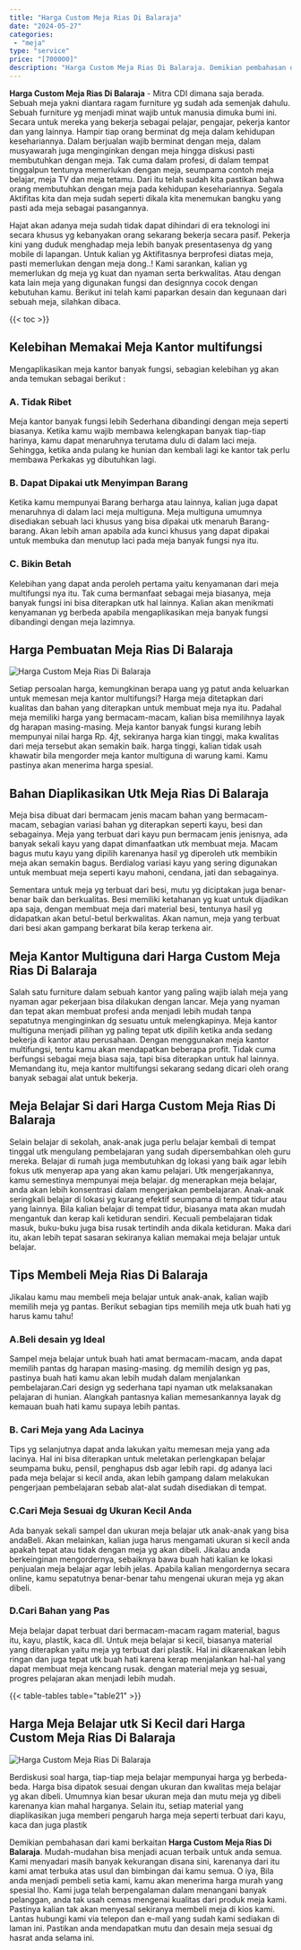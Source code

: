 ```yaml
---
title: "Harga Custom Meja Rias Di Balaraja"
date: "2024-05-27"
categories:
 - "meja"
type: "service"
price: "[700000]"
description: "Harga Custom Meja Rias Di Balaraja. Demikian pembahasan dari kami berkaitan **Harga Custom Meja Rias Di Balaraja**. Mudah-mudahan bisa menjadi acuan terbaik..."
---
```


**Harga Custom Meja Rias Di Balaraja** - Mitra CDI dimana saja berada. Sebuah meja yakni diantara ragam furniture yg sudah ada semenjak dahulu. Sebuah furniture yg menjadi minat wajib untuk manusia dimuka bumi ini. Secara untuk mereka yang bekerja sebagai pelajar, pengajar, pekerja kantor dan yang lainnya. Hampir tiap orang berminat dg meja dalam kehidupan kesehariannya. Dalam berjualan wajib berminat dengan meja, dalam musyawarah juga menginginkan dengan meja hingga diskusi pasti membutuhkan dengan meja. Tak cuma dalam profesi, di dalam tempat tinggalpun tentunya memerlukan dengan meja, seumpama contoh meja belajar, meja TV dan meja tetamu. Dari itu telah sudah kita pastikan bahwa orang membutuhkan dengan meja pada kehidupan kesehariannya. Segala Aktifitas kita dan meja sudah seperti dikala kita menemukan bangku yang pasti ada meja sebagai pasangannya.

Hajat akan adanya meja sudah tidak dapat dihindari di era teknologi ini secara khusus yg kebanyakan orang sekarang bekerja secara pasif. Pekerja kini yang duduk menghadap meja lebih banyak presentasenya dg yang mobile di lapangan. Untuk kalian yg Aktifitasnya berprofesi diatas meja, pasti memerlukan dengan meja dong..! Kami sarankan, kalian yg memerlukan dg meja yg kuat dan nyaman serta berkwalitas. Atau dengan kata lain meja yang digunakan fungsi dan designnya cocok dengan kebutuhan kamu. Berikut ini telah kami paparkan desain dan kegunaan dari sebuah meja, silahkan dibaca.

{{< toc >}}

## Kelebihan Memakai Meja Kantor multifungsi

Mengaplikasikan meja kantor banyak fungsi, sebagian kelebihan yg akan anda temukan sebagai berikut :

### A. Tidak Ribet

Meja kantor banyak fungsi lebih Sederhana dibandingi dengan meja seperti biasanya. Ketika kamu wajib membawa kelengkapan banyak tiap-tiap harinya, kamu dapat menaruhnya terutama dulu di dalam laci meja. Sehingga, ketika anda pulang ke hunian dan kembali lagi ke kantor tak perlu membawa Perkakas yg dibutuhkan lagi.

### B. Dapat Dipakai utk Menyimpan Barang

Ketika kamu mempunyai Barang berharga atau lainnya, kalian juga dapat menaruhnya di dalam laci meja multiguna. Meja multiguna umumnya disediakan sebuah laci khusus yang bisa dipakai utk menaruh Barang-barang. Akan lebih aman apabila ada kunci khusus yang dapat dipakai untuk membuka dan menutup laci pada meja banyak fungsi nya itu.

### C. Bikin Betah

Kelebihan yang dapat anda peroleh pertama yaitu kenyamanan dari meja multifungsi nya itu. Tak cuma bermanfaat sebagai meja biasanya, meja banyak fungsi ini bisa diterapkan utk hal lainnya. Kalian akan menikmati kenyamanan yg berbeda apabila mengaplikasikan meja banyak fungsi dibandingi dengan meja lazimnya.

## Harga Pembuatan Meja Rias Di Balaraja

![Harga Custom Meja Rias Di Balaraja](/images/meja/meja-dewasa-004.jpg)

Setiap persoalan harga, kemungkinan berapa uang yg patut anda keluarkan untuk memesan meja kantor multifungsi? Harga meja ditetapkan dari kualitas dan bahan yang diterapkan untuk membuat meja nya itu. Padahal meja memiliki harga yang bermacam-macam, kalian bisa memilihnya layak dg harapan masing-masing. Meja kantor banyak fungsi kurang lebih mempunyai nilai harga Rp. 4jt, sekiranya harga kian tinggi, maka kwalitas dari meja tersebut akan semakin baik. harga tinggi, kalian tidak usah khawatir bila mengorder meja kantor multiguna di warung kami. Kamu pastinya akan menerima harga spesial.

## Bahan Diaplikasikan Utk Meja Rias Di Balaraja

Meja bisa dibuat dari bermacam jenis macam bahan yang bermacam-macam, sebagian variasi bahan yg diterapkan seperti kayu, besi dan sebagainya. Meja yang terbuat dari kayu pun bermacam jenis jenisnya, ada banyak sekali kayu yang dapat dimanfaatkan utk membuat meja. Macam bagus mutu kayu yang dipilih karenanya hasil yg diperoleh utk membikin meja akan semakin bagus. Berdialog variasi kayu yang sering digunakan untuk membuat meja seperti kayu mahoni, cendana, jati dan sebagainya.

Sementara untuk meja yg terbuat dari besi, mutu yg diciptakan juga benar-benar baik dan berkualitas. Besi memiliki ketahanan yg kuat untuk dijadikan apa saja, dengan membuat meja dari material besi, tentunya hasil yg didapatkan akan betul-betul berkwalitas. Akan namun, meja yang terbuat dari besi akan gampang berkarat bila kerap terkena air.

## Meja Kantor Multiguna dari Harga Custom Meja Rias Di Balaraja

Salah satu furniture dalam sebuah kantor yang paling wajib ialah meja yang nyaman agar pekerjaan bisa dilakukan dengan lancar. Meja yang nyaman dan tepat akan membuat profesi anda menjadi lebih mudah tanpa sepatutnya menginginkan dg sesuatu untuk melengkapinya. Meja kantor multiguna menjadi pilihan yg paling tepat utk dipilih ketika anda sedang bekerja di kantor atau perusahaan. Dengan menggunakan meja kantor multifungsi, tentu kamu akan mendapatkan beberapa profit. Tidak cuma berfungsi sebagai meja biasa saja, tapi bisa diterapkan untuk hal lainnya. Memandang itu, meja kantor multifungsi sekarang sedang dicari oleh orang banyak sebagai alat untuk bekerja.

## Meja Belajar Si dari Harga Custom Meja Rias Di Balaraja

Selain belajar di sekolah, anak-anak juga perlu belajar kembali di tempat tinggal utk mengulang pembelajaran yang sudah dipersembahkan oleh guru mereka. Belajar di rumah juga membutuhkan dg lokasi yang baik agar lebih fokus utk menyerap apa yang akan kamu pelajari. Utk mengerjakannya, kamu semestinya mempunyai meja belajar. dg menerapkan meja belajar, anda akan lebih konsentrasi dalam mengerjakan pembelajaran. Anak-anak seringkali belajar di lokasi yg kurang efektif seumpama di tempat tidur atau yang lainnya. Bila kalian belajar di tempat tidur, biasanya mata akan mudah mengantuk dan kerap kali ketiduran sendiri. Kecuali pembelajaran tidak masuk, buku-buku juga bisa rusak tertindih anda dikala ketiduran. Maka dari itu, akan lebih tepat sasaran sekiranya kalian memakai meja belajar untuk belajar.

## Tips Membeli Meja Rias Di Balaraja

Jikalau kamu mau membeli meja belajar untuk anak-anak, kalian wajib memilih meja yg pantas. Berikut sebagian tips memilih meja utk buah hati yg harus kamu tahu!

### A.Beli desain yg Ideal

Sampel meja belajar untuk buah hati amat bermacam-macam, anda dapat memilih pantas dg harapan masing-masing. dg memilih design yg pas, pastinya buah hati kamu akan lebih mudah dalam menjalankan pembelajaran.Cari design yg sederhana tapi nyaman utk melaksanakan pelajaran di hunian. Alangkah pantasnya kalian memesankannya layak dg kemauan buah hati kamu supaya lebih pantas.

### B. Cari Meja yang Ada Lacinya

Tips yg selanjutnya dapat anda lakukan yaitu memesan meja yang ada lacinya. Hal ini bisa diterapkan untuk meletakan perlengkapan belajar seumpama buku, pensil, penghapus dsb agar lebih rapi. dg adanya laci pada meja belajar si kecil anda, akan lebih gampang dalam melakukan pengerjaan pembelajaran sebab alat-alat sudah disediakan di tempat.

### C.Cari Meja Sesuai dg Ukuran Kecil Anda

Ada banyak sekali sampel dan ukuran meja belajar utk anak-anak yang bisa andaBeli. Akan melainkan, kalian juga harus mengamati ukuran si kecil anda apakah tepat atau tidak dengan meja yg akan dibeli. Jikalau anda berkeinginan mengordernya, sebaiknya bawa buah hati kalian ke lokasi penjualan meja belajar agar lebih jelas. Apabila kalian mengordernya secara online, kamu sepatutnya benar-benar tahu mengenai ukuran meja yg akan dibeli.

### D.Cari Bahan yang Pas

Meja belajar dapat terbuat dari bermacam-macam ragam material, bagus itu, kayu, plastik, kaca dll. Untuk meja belajar si kecil, biasanya material yang diterapkan yaitu meja yg terbuat dari plastik. Hal ini dikarenakan lebih ringan dan juga tepat utk buah hati karena kerap menjalankan hal-hal yang dapat membuat meja kencang rusak. dengan material meja yg sesuai, progres pelajaran akan menjadi lebih mudah.

{{< table-tables table="table21" >}}

## Harga Meja Belajar utk Si Kecil dari Harga Custom Meja Rias Di Balaraja

![Harga Custom Meja Rias Di Balaraja](/images/meja/meja-anak-015.jpg)

Berdiskusi soal harga, tiap-tiap meja belajar mempunyai harga yg berbeda-beda. Harga bisa dipatok sesuai dengan ukuran dan kwalitas meja belajar yg akan dibeli. Umumnya kian besar ukuran meja dan mutu meja yg dibeli karenanya kian mahal harganya. Selain itu, setiap material yang diaplikasikan juga memberi pengaruh harga meja seperti terbuat dari kayu, kaca dan juga plastik

Demikian pembahasan dari kami berkaitan **Harga Custom Meja Rias Di Balaraja**. Mudah-mudahan bisa menjadi acuan terbaik untuk anda semua. Kami menyadari masih banyak kekurangan disana sini, karenanya dari itu kami amat terbuka atas usul dan bimbingan dai kamu semua. O iya, Bila anda menjadi pembeli setia kami, kamu akan menerima harga murah yang spesial lho. Kami juga telah berpengalaman dalam menangani banyak pelanggan, anda tak usah cemas mengenai kualitas dari produk meja kami. Pastinya kalian tak akan menyesal sekiranya membeli meja di kios kami. Lantas hubungi kami via telepon dan e-mail yang sudah kami sediakan di laman ini. Pastikan anda mendapatkan mutu dan desain meja sesuai dg hasrat anda selama ini.
